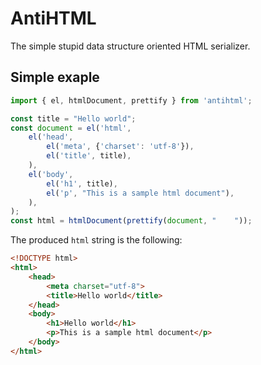# AntiHTML

The simple stupid data structure oriented HTML serializer.

## Simple exaple

```js
import { el, htmlDocument, prettify } from 'antihtml';

const title = "Hello world";
const document = el('html',
    el('head',
        el('meta', {'charset': 'utf-8'}),
        el('title', title),
    ),
    el('body',
        el('h1', title),
        el('p', "This is a sample html document"),
    ),
);
const html = htmlDocument(prettify(document, "    "));
```

The produced `html` string is the following:

```html
<!DOCTYPE html>
<html>
    <head>
        <meta charset="utf-8">
        <title>Hello world</title>
    </head>
    <body>
        <h1>Hello world</h1>
        <p>This is a sample html document</p>
    </body>
</html>
```
